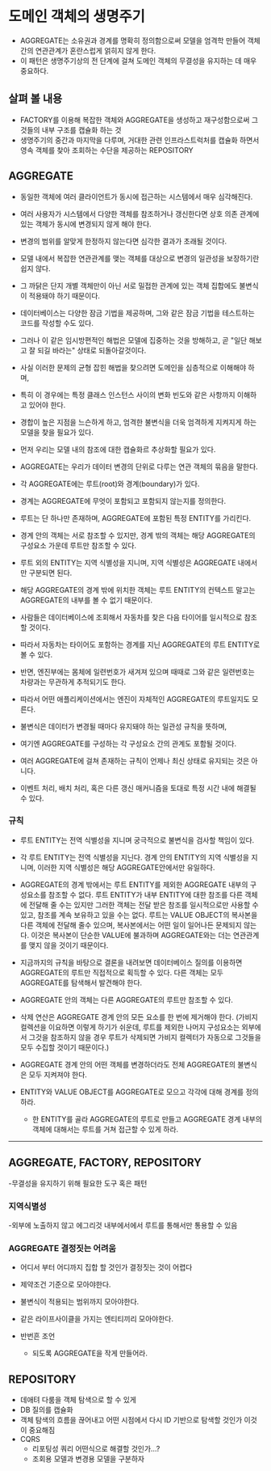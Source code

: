 # 도메인 객체의 생명주기

- AGGREGATE는 소유권과 경계를 명확히 정의함으로써 모델을 엄격학 만들어 객체 간의 연관관계가 혼란스럽게 얽히지 않게 한다.
- 이 패턴은 생명주기상의 전 단계에 걸쳐 도메인 객체의 무결성을 유지하는 데 매우 중요하다.

## 살펴 볼 내용
- FACTORY를 이용해 복잡한 객체와 AGGREGATE을 생성하고 재구성함으로써 그것들의 내부 구조를 캡슐화 하는 것
- 생명주기의 중간과 마지막을 다루며, 거대한 관련 인프라스트럭처를 캡슐화 하면서 영속 객체를 찾아 조회하는 수단을 제공하는 REPOSITORY

## AGGREGATE
- 동일한 객체에 여러 클라이언트가 동시에 접근하는 시스템에서 매우 심각해진다.
- 여러 사용자가 시스템에서 다양한 객체를 참조하거나 갱신한다면 상호 의존 관계에 있는 객체가 동시에 변경되지 않게 해야 한다.
- 변경의 범위를 알맞게 한정하지 않는다면 심각한 결과가 초래될 것이다.


- 모델 내에서 복잡한 연관관계를 맺는 객체를 대상으로 변경의 일관성을 보장하기란 쉽지 않다.
- 그 까닭은 단지 개별 객체만이 아닌 서로 밀접한 관계에 있는 객체 집합에도 불변식이 적용돼야 하기 때문이다.


- 데이터베이스는 다양한 잠금 기법을 제공하며, 그와 같은 잠금 기법을 테스트하는 코드를 작성할 수도 있다.
- 그러나 이 같은 임시방편적인 해법은 모델에 집중하는 것을 방해하고, 곧 "일단 해보고 잘 되길 바라는" 상태로 되돌아갈것이다.
- 사실 이러한 문제의 균형 잡힌 해법을 찾으려면 도메인을 심층적으로 이해해야 하며,
- 특히 이 경우에는 특정 클래스 인스턴스 사이의 변화 빈도와 같은 사항까지 이해하고 있어야 한다.
- 경합이 높은 지점을 느슨하게 하고, 엄격한 불변식을 더욱 엄격하게 지켜지게 하는 모델을 찾을 필요가 있다.


- 먼저 우리는 모델 내의 참조에 대한 캡슐화르 추상화할 필요가 있다.
- AGGREGATE는 우리가 데이터 변경의 단위로 다루는 연관 객체의 묶음을 말한다.
- 각 AGGREGATE에는 루트(root)와 경계(boundary)가 있다.
- 경계는 AGGREGATE에 무엇이 포함되고 포함되지 않는지를 정의한다.
- 루트는 단 하나만 존재하며, AGGREGATE에 포함된 특정 ENTITY를 가리킨다.
- 경계 안의 객체는 서로 참조할 수 있지만, 경계 밖의 객체는 해당 AGGREGATE의 구성요소 가운데 루트만 참조할 수 있다.
- 루트 외의 ENTITY는 지역 식별성을 지니며, 지역 식별성은 AGGREGATE 내에서만 구분되면 된다.
- 해당 AGGREGATE의 경계 밖에 위치한 객체는 루트 ENTITY의 컨텍스트 말고는 AGGREGATE의 내부를 볼 수 없기 때문이다.


- 사람들은 데이터베이스에 조회해서 자동차를 찾은 다음 타이어를 일시적으로 참조할 것이다.
- 따라서 자동차는 타이어도 포함하는 경계를 지닌 AGGREGATE의 루트 ENTITY로 볼 수 있다.
- 반면, 엔진부에는 몸체에 일련번호가 새겨져 있으며 때때로 그와 같은 일련번호는 차량과는 무관하게 추적되기도 한다.
- 따라서 어떤 애플리케이션에서는 엔진이 자체적인 AGGREGATE의 루트일지도 모른다.


- 불변식은 데이터가 변경될 때마다 유지돼야 하는 일관성 규칙을 뜻하며,
- 여기엔 AGGREGATE를 구성하는 각 구성요소 간의 관계도 포함될 것이다.
- 여러 AGGREGATE에 걸쳐 존재하는 규칙이 언제나 최신 상태로 유지되는 것은 아니다.
- 이벤트 처리, 배치 처리, 혹은 다른 갱신 매커니즘을 토대로 특정 시간 내에 해결될 수 있다.


### 규칙

- 루트 ENTITY는 전역 식별성을 지니며 궁극적으로 불변식을 검사할 책임이 있다.
- 각 루트 ENTITY는 전역 식별성을 지닌다. 경계 안의 ENTITY의 지역 식별성을 지니며, 이러한 지역 식별성은 해당 AGGREGATE안에서만 유일하다.
- AGGREGATE의 경계 밖에서는 루트 ENTITY를 제외한 AGGREGATE 내부의 구성요소를 참조할 수 없다. 루트 ENTITY가 내부 ENTITY에 대한 참조를 다른 객체에 전달해 줄 수는 있지만
  그러한 객체는 전달 받은 참조를 일시적으로만 사용할 수 있고, 참조를 계속 보유하고 있을 수는 없다. 루트는 VALUE OBJECT의 복사본을 다른 객체에 전달해 줄수 있으며,
  복사본에서는 어떤 일이 일어나든 문제되지 않는다. 이것은 복사본이 단순한 VALUE에 불과하며 AGGREGATE와는 더는 연관관계를 맺지 않을 것이기 때문이다.
- 지금까지의 규칙을 바탕으로 결론을 내려보면 데이터베이스 질의를 이용하면 AGGREGATE의 루트만 직접적으로 획득할 수 있다. 다른 객체는 모두 AGGREGATE를 탐색해서 발견해야 한다.
- AGGREGATE 안의 객체는 다른 AGGREGATE의 루트만 참조할 수 있다.
- 삭제 연산은 AGGREGATE 경계 안의 모든 요소를 한 번에 제거해야 한다.
  (가비지 컬렉션을 이요하면 이렇게 하기가 쉬운데, 루트를 제외한 나머지 구성요소는 외부에서 그것을 참조하지 않을 경우 루트가 삭제되면 가비지 컬렉터가 자동으로 그것들을 모두 수집할 것이기 때문이다.)
- AGGREGATE 경계 안의 어떤 객체를 변경하더라도 전체 AGGREGATE의 불변식은 모두 지켜져야 한다.


- ENTITY와 VALUE OBJECT를 AGGREGATE로 모으고 각각에 대해 경계를 정의하라.
  - 한 ENTITY를 골라 AGGREGATE의 루트로 만들고 AGGREGATE 경계 내부의 객체에 대해서는 루트를 거쳐 접근할 수 있게 하라.


---

## AGGREGATE, FACTORY, REPOSITORY
-무결성을 유지하기 위해 필요한 도구 혹은 패턴

### 지역식별성
-외부에 노출하지 않고 에그리것 내부에서에서 루트를 통해서만 통용할 수 있음

### AGGREGATE 결정짓는 어려움
- 어디서 부터 어디까지 집합 할 것인가 결정짓는 것이 어렵다

- 제약조건 기준으로 모아야한다.
- 불변식이 적용되는 범위까지 모아야한다.
- 같은 라이프사이클을 가지는 엔티티끼리 모아야한다.

- 반번흔 조언
  - 되도록 AGGREGATE을 작게 만들어라.


## REPOSITORY
- 데애텨 다룸을 객체 탐색으로 할 수 있게
- DB 질의를 캡슐화
- 객체 탐색의 흐름을 끊어내고 어떤 시점에서 다시 ID 기반으로 탐색할 것인가 이것이 중요해짐
- CQRS
  - 리포팅성 쿼리 어떤식으로 해결할 것인가...?
  - 조회용 모델과 변경용 모델을 구분하자
